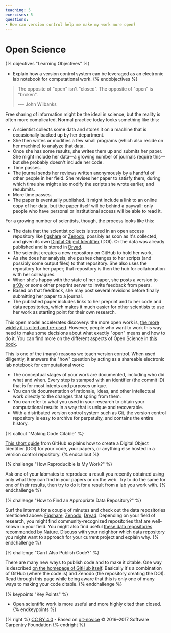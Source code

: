 ```yaml
---
teaching: 5
exercises: 5
questions:
- How can version control help me make my work more open?
---
```

# Open Science

{% objectives "Learning Objectives" %}
- Explain how a version control system can be leveraged as an electronic lab notebook for computational work.
{% endobjectives %}

> The opposite of "open" isn't "closed".
> The opposite of "open" is "broken".
>
> --- John Wilbanks

Free sharing of information might be the ideal in science,
but the reality is often more complicated.
Normal practice today looks something like this:

*   A scientist collects some data and stores it on a machine
    that is occasionally backed up by her department.
*   She then writes or modifies a few small programs
    (which also reside on her machine)
    to analyze that data.
*   Once she has some results,
    she writes them up and submits her paper.
    She might include her data—a growing number of journals require this—but
    she probably doesn't include her code.
*   Time passes.
*   The journal sends her reviews written anonymously by a handful of other people in her field.
    She revises her paper to satisfy them,
    during which time she might also modify the scripts she wrote earlier,
    and resubmits.
*   More time passes.
*   The paper is eventually published.
    It might include a link to an online copy of her data,
    but the paper itself will be behind a paywall:
    only people who have personal or institutional access
    will be able to read it.

For a growing number of scientists,
though,
the process looks like this:

*   The data that the scientist collects is stored in an open access repository
    like [figshare](http://figshare.com/) or
    [Zenodo](http://zenodo.org), possibly as soon as it's collected,
    and given its own
    [Digital Object Identifier](https://en.wikipedia.org/wiki/Digital_object_identifier) (DOI).
    Or the data was already published and is stored in
    [Dryad](http://datadryad.org/).
*   The scientist creates a new repository on GitHub to hold her work.
*   As she does her analysis,
    she pushes changes to her scripts
    (and possibly some output files)
    to that repository.
    She also uses the repository for her paper;
    that repository is then the hub for collaboration with her colleagues.
*   When she's happy with the state of her paper,
    she posts a version to [arXiv](http://arxiv.org/)
    or some other preprint server
    to invite feedback from peers.
*   Based on that feedback,
    she may post several revisions
    before finally submitting her paper to a journal.
*   The published paper includes links to her preprint
    and to her code and data repositories,
    which  makes it much easier for other scientists
    to use her work as starting point for their own research.

This open model accelerates discovery:
the more open work is,
[the more widely it is cited and re-used](http://dx.doi.org/10.1371/journal.pone.0000308).
However,
people who want to work this way need to make some decisions
about what exactly "open" means and how to do it. You can find more on the different aspects of Open Science in [this book](http://link.springer.com/book/10.1007/978-3-319-00026-8).

This is one of the (many) reasons we teach version control.
When used diligently,
it answers the "how" question
by acting as a shareable electronic lab notebook for computational work:

*   The conceptual stages of your work are documented, including who did
    what and when. Every step is stamped with an identifier (the commit ID)
    that is for most intents and purposes unique.
*   You can tie documentation of rationale, ideas, and other
    intellectual work directly to the changes that spring from them.
*   You can refer to what you used in your research to obtain your
    computational results in a way that is unique and recoverable.
*   With a distributed version control system such as Git, the version
    control repository is easy to archive for perpetuity, and contains
    the entire history.

{% callout "Making Code Citable" %}

[This short guide](https://guides.github.com/activities/citable-code/) from GitHub
explains how to create a Digital Object Identifier (DOI) for your code,
your papers,
or anything else hosted in a version control repository.
{% endcallout %}

{% challenge "How Reproducible Is My Work?" %}

Ask one of your labmates to reproduce a result you recently obtained
using only what they can find in your papers or on the web.
Try to do the same for one of their results,
then try to do it for a result from a lab you work with.
{% endchallenge %}

{% challenge "How to Find an Appropriate Data Repository?" %}

Surf the internet for a couple of minutes and check out the data repositories
mentioned above: [Figshare](http://figshare.com/), [Zenodo](http://zenodo.org),
[Dryad](http://datadryad.org/). Depending on your field of research, you might
find community-recognized repositories that are well-known in your field.
You might also find useful [these data repositories recommended by Nature](
http://www.nature.com/sdata/data-policies/repositories).
Discuss with your neighbor which data repository you might want to
approach for your current project and explain why.
{% endchallenge %}

{% challenge "Can I Also Publish Code?" %}

There are many new ways to publish code and to make it citable. One
way is described [on the homepage of GitHub itself](
https://guides.github.com/activities/citable-code/).
Basically it's a combination of GitHub (where the code is) and Zenodo (the
repository creating the DOI). Read through this page while being aware
that this is only one of many ways to making your code citable.
{% endchallenge %}


{% keypoints "Key Points" %}
- Open scientific work is more useful and more highly cited than closed.
{% endkeypoints %}

{% right %} [CC BY 4.0](https://creativecommons.org/licenses/by/4.0/legalcode) - Based on [git-novice](https://github.com/swcarpentry/git-novice) © 2016–2017 Software Carpentry Foundation {% endright %}
